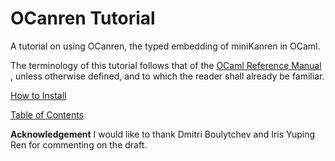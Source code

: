 # OCanren Tutorial

A tutorial on using OCanren, the typed embedding of miniKanren in OCaml.

The terminology of this tutorial follows that of the
[OCaml Reference Manual](https://ocaml.org/releases/4.11/htmlman/language.html)
, unless otherwise defined, and to which the reader shall already be familiar.

[How to Install](Installation)

[Table of Contents](Main)

**Acknowledgement** I would like to thank Dmitri Boulytchev and Iris Yuping Ren
for commenting on the draft. 